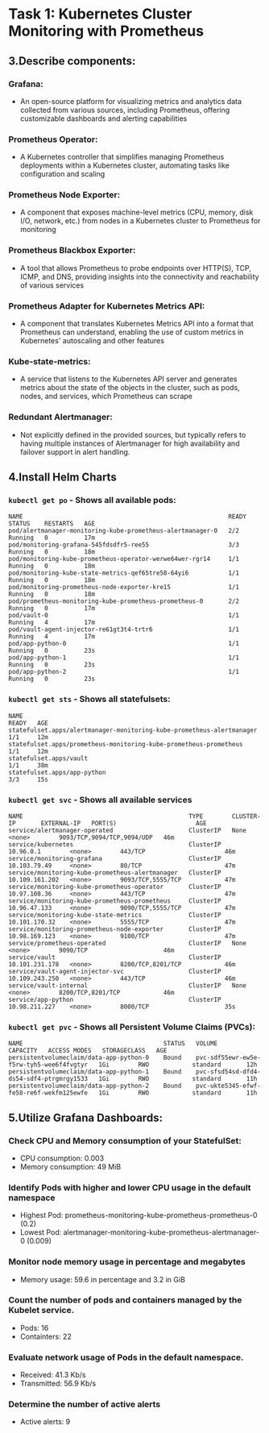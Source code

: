 # Task 1: Kubernetes Cluster Monitoring with Prometheus

## 3.Describe components:

### Grafana: 
- An open-source platform for visualizing metrics and analytics data collected from various sources, including Prometheus, offering customizable dashboards and alerting capabilities 

### Prometheus Operator: 
- A Kubernetes controller that simplifies managing Prometheus deployments within a Kubernetes cluster, automating tasks like configuration and scaling

### Prometheus Node Exporter:
- A component that exposes machine-level metrics (CPU, memory, disk I/O, network, etc.) from nodes in a Kubernetes cluster to Prometheus for monitoring

### Prometheus Blackbox Exporter: 
- A tool that allows Prometheus to probe endpoints over HTTP(S), TCP, ICMP, and DNS, providing insights into the connectivity and reachability of various services

### Prometheus Adapter for Kubernetes Metrics API: 
- A component that translates Kubernetes Metrics API into a format that Prometheus can understand, enabling the use of custom metrics in Kubernetes' autoscaling and other features

### Kube-state-metrics: 
- A service that listens to the Kubernetes API server and generates metrics about the state of the objects in the cluster, such as pods, nodes, and services, which Prometheus can scrape

### Redundant Alertmanager: 
- Not explicitly defined in the provided sources, but typically refers to having multiple instances of Alertmanager for high availability and failover support in alert handling.

## 4.Install  Helm Charts

### `kubectl get po` - Shows all available pods:
```shell
NAME                                                         READY   STATUS    RESTARTS   AGE
pod/alertmanager-monitoring-kube-prometheus-alertmanager-0   2/2     Running   0          17m
pod/monitoring-grafana-545fdsdfr5-ree55                      3/3     Running   0          18m
pod/monitoring-kube-prometheus-operator-werwe64wer-rgr14     1/1     Running   0          18m
pod/monitoring-kube-state-metrics-qef65tre58-64yi6           1/1     Running   0          18m
pod/monitoring-prometheus-node-exporter-kre15                1/1     Running   0          18m
pod/prometheus-monitoring-kube-prometheus-prometheus-0       2/2     Running   0          17m
pod/vault-0                                                  1/1     Running   4          17m
pod/vault-agent-injector-re61gt3t4-trtr6                     1/1     Running   4          17m
pod/app-python-0                                             1/1     Running   0          23s
pod/app-python-1                                             1/1     Running   0          23s
pod/app-python-2                                             1/1     Running   0          23s
```

### `kubectl get sts` - Shows all statefulsets:
```shell
NAME                                                                    READY   AGE
statefulset.apps/alertmanager-monitoring-kube-prometheus-alertmanager   1/1     12m
statefulset.apps/prometheus-monitoring-kube-prometheus-prometheus       1/1     12m
statefulset.apps/vault                                                  1/1     38m
statefulset.apps/app-python                                             3/3     15s
```

### `kubectl get svc` - Shows all available services
```shell
NAME                                              TYPE        CLUSTER-IP       EXTERNAL-IP   PORT(S)                      AGE
service/alertmanager-operated                     ClusterIP   None             <none>        9093/TCP,9094/TCP,9094/UDP   46m
service/kubernetes                                ClusterIP   10.96.0.1        <none>        443/TCP                      46m
service/monitoring-grafana                        ClusterIP   10.103.79.49     <none>        80/TCP                       47m
service/monitoring-kube-prometheus-alertmanager   ClusterIP   10.109.161.202   <none>        9093/TCP,5555/TCP            47m
service/monitoring-kube-prometheus-operator       ClusterIP   10.97.108.36     <none>        443/TCP                      47m
service/monitoring-kube-prometheus-prometheus     ClusterIP   10.96.47.133     <none>        9090/TCP,5555/TCP            47m
service/monitoring-kube-state-metrics             ClusterIP   10.101.170.32    <none>        5555/TCP                     47m
service/monitoring-prometheus-node-exporter       ClusterIP   10.98.169.123    <none>        9100/TCP                     47m
service/prometheus-operated                       ClusterIP   None             <none>        9090/TCP                     46m
service/vault                                     ClusterIP   10.101.231.178   <none>        8200/TCP,8201/TCP            46m
service/vault-agent-injector-svc                  ClusterIP   10.109.243.250   <none>        443/TCP                      46m
service/vault-internal                            ClusterIP   None             <none>        8200/TCP,8201/TCP            46m
service/app-python                                ClusterIP   10.98.211.227    <none>        8000/TCP                     35s
```

### `kubectl get pvc` - Shows all Persistent Volume Claims (PVCs): 
```shell 
NAME                                       STATUS   VOLUME                                     CAPACITY   ACCESS MODES   STORAGECLASS   AGE
persistentvolumeclaim/data-app-python-0    Bound    pvc-sdf55ewr-ew5e-f5rw-tyh5-wee6f4fvgtyr   1Gi        RWO            standard       12h
persistentvolumeclaim/data-app-python-1    Bound    pvc-sfsd54sd-dfd4-ds54-sdf4-ptrgmrgy1533   1Gi        RWO            standard       11h
persistentvolumeclaim/data-app-python-2    Bound    pvc-ukte5345-efwf-fe58-re6f-wekfm125ewfe   1Gi        RWO            standard       11h
```

## 5.Utilize Grafana Dashboards:

### Check CPU and Memory consumption of your StatefulSet:
- CPU consumption: 0.003
- Memory consumption: 49 MiB

### Identify Pods with higher and lower CPU usage in the default namespace
- Highest Pod: prometheus-monitoring-kube-prometheus-prometheus-0 (0.2)
- Lowest Pod: alertmanager-monitoring-kube-prometheus-alertmanager-0 (0.009)

### Monitor node memory usage in percentage and megabytes
- Memory usage: 59.6 in percentage and 3.2 in GiB

### Count the number of pods and containers managed by the Kubelet service.
- Pods: 16
- Containters: 22 

### Evaluate network usage of Pods in the default namespace.
- Received: 41.3 Kb/s
- Transmitted: 56.9 Kb/s

### Determine the number of active alerts
- Active alerts: 9